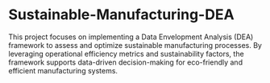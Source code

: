 # Sustainable-Manufacturing-DEA

This project focuses on implementing a Data Envelopment Analysis (DEA) framework to assess and optimize sustainable manufacturing processes. By leveraging operational efficiency metrics and sustainability factors, the framework supports data-driven decision-making for eco-friendly and efficient manufacturing systems.
